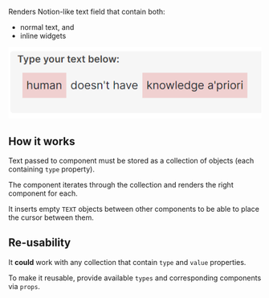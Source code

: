 Renders Notion-like text field that contain both: 
* normal text, and
* inline widgets

![img.png](../../../../docs/assets/img.png)

## How it works
Text passed to component must be stored as a collection of objects (each containing `type` property).

The component iterates through the collection and renders the right component for each.

It inserts empty `TEXT` objects between other components to be able
to place the cursor between them.

## Re-usability
It **could** work with any collection that contain `type` and `value` properties.

To make it reusable, provide available `types` and corresponding components via `props`.
